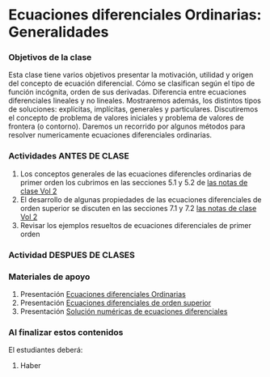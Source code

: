 # Ecuaciones diferenciales Ordinarias: Generalidades

### Objetivos de la clase
Esta clase tiene varios objetivos presentar la motivación, utilidad y origen del concepto de ecuación diferencial.  Cómo se clasifican según el tipo de función incógnita, orden de sus derivadas. Diferencia entre ecuaciones diferenciales lineales y no lineales. Mostraremos además, los distintos tipos de soluciones: explícitas, implícitas, generales y particulares. Discutiremos el concepto de problema de valores iniciales y problema de valores de frontera (o contorno). Daremos un recorrido por algunos métodos para resolver numericamente ecuaciones diferenciales ordinarias.

### Actividades ANTES DE CLASE
   1. Los conceptos generales de las ecuaciones diferencles ordinarias de primer orden los cubrimos en las secciones 5.1 y 5.2 de [las notas de clase Vol 2](https://github.com/nunezluis/MisCursos/blob/main/MisMateriales/LibrosCapitulos/VolumenDOS.pdf)
   2. El desarrollo de algunas propiedades de las ecuaciones diferenciales de orden superior se discuten en las secciones 7.1 y 7.2 [las notas de clase Vol 2](https://github.com/nunezluis/MisCursos/blob/main/MisMateriales/LibrosCapitulos/VolumenDOS.pdf)
   3. Revisar los ejemplos resueltos de ecuaciones diferenciales de primer orden

### Actividad DESPUES DE CLASES


### Materiales de apoyo
   1. Presentación  [Ecuaciones diferenciales Ordinarias](https://github.com/nunezluis/MisCursos/blob/main/MisMateriales/Presentaciones/M2_3_1EcDifOrd.pdf)
   2. Presentación [Ecuaciones diferenciales de orden superior](https://github.com/nunezluis/MisCursos/blob/main/MisMateriales/Presentaciones/M2_3_2EcDifOrdN.pdf)
   3. Presentación [Solución numéricas de ecuaciones diferenciales](https://github.com/nunezluis/MisCursos/blob/main/MisMateriales/Presentaciones/M2_3_3EcDifNumericas.pdf)

### Al finalizar estos contenidos
   El estudiantes deberá:
   1. Haber
